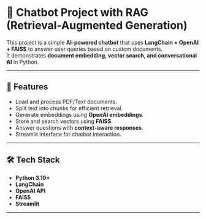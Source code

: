 # 🤖 Chatbot Project with RAG (Retrieval-Augmented Generation)

This project is a simple **AI-powered chatbot** that uses **LangChain + OpenAI + FAISS** to answer user queries based on custom documents.  
It demonstrates **document embedding, vector search, and conversational AI** in Python.

---

## 📌 Features
- Load and process PDF/Text documents.
- Split text into chunks for efficient retrieval.
- Generate embeddings using **OpenAI embeddings**.
- Store and search vectors using **FAISS**.
- Answer questions with **context-aware responses**.
- Streamlit interface for chatbot interaction.

---

## 🛠️ Tech Stack
- **Python 3.10+**
- **LangChain**
- **OpenAI API**
- **FAISS**
- **Streamlit**

---
